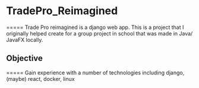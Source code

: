 # TradePro_Reimagined
=====
Trade Pro reimagined is a django web app. This is a project that I originally helped create for a group project in school that was made in Java/ JavaFX locally.

## Objective
=====
Gain experience with a number of technologies including django, (maybe) react, docker, linux


